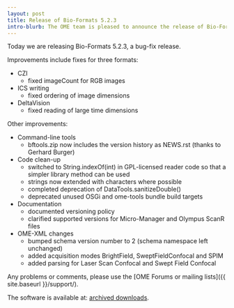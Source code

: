```yaml
---
layout: post
title: Release of Bio-Formats 5.2.3
intro-blurb: The OME team is pleased to announce the release of Bio-Formats 5.2.3
---
```

Today we are releasing Bio-Formats 5.2.3, a bug-fix release. 

Improvements include fixes for three formats:

*  CZI
    -  fixed imageCount for RGB images
*  ICS writing
    -  fixed ordering of image dimensions
*  DeltaVision
    -  fixed reading of large time dimensions

Other improvements:

*  Command-line tools
    -  bftools.zip now includes the version history as NEWS.rst (thanks to Gerhard Burger)
*  Code clean-up
    -  switched to String.indexOf(int) in GPL-licensed reader code so that a simpler library method can be used
    -  strings now extended with characters where possible
    -  completed deprecation of DataTools.sanitizeDouble()
    -  deprecated unused OSGi and ome-tools bundle build targets
*  Documentation
    -  documented versioning policy
    -  clarified supported versions for Micro-Manager and Olympus ScanR files
*  OME-XML changes
    -  bumped schema version number to 2 (schema namespace left unchanged)
    -  added acquisition modes BrightField, SweptFieldConfocal and SPIM
    -  added parsing for Laser Scan Confocal and Swept Field Confocal

Any problems or comments, please use the
[OME Forums or mailing lists]({{ site.baseurl }}/support/).

The software is available at:
[archived downloads](http://downloads.openmicroscopy.org/bio-formats/5.5.1).
